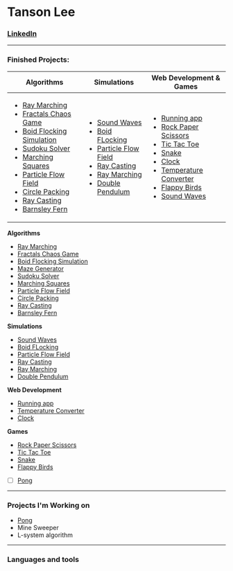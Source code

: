 # Tanson Lee

### [LinkedIn](www.linkedin.com/in/tanson-lee)

---

### Finished Projects:

| Algorithms                                                                                                                                                                                                                                                                                                                                                                                                                                                                                                                                                                                                                                                                                      | Simulations                                                                                                                                                                                                                                                                                                                                                                                                                                              | Web Development & Games                                                                                                                                                                                                                                                                                                                                                                                                                                                                                                                                          |
| ----------------------------------------------------------------------------------------------------------------------------------------------------------------------------------------------------------------------------------------------------------------------------------------------------------------------------------------------------------------------------------------------------------------------------------------------------------------------------------------------------------------------------------------------------------------------------------------------------------------------------------------------------------------------------------------------- | -------------------------------------------------------------------------------------------------------------------------------------------------------------------------------------------------------------------------------------------------------------------------------------------------------------------------------------------------------------------------------------------------------------------------------------------------------- | ---------------------------------------------------------------------------------------------------------------------------------------------------------------------------------------------------------------------------------------------------------------------------------------------------------------------------------------------------------------------------------------------------------------------------------------------------------------------------------------------------------------------------------------------------------------- |
| <ul><li>[Ray Marching](https://github.com/tansonlee/ray-marching)</li><li>[Fractals Chaos Game](https://github.com/tansonlee/fractals-with-chaos-game)</li><li>[Boid Flocking Simulation](https://github.com/tansonlee/flocking-simulation)</li><li>[Sudoku Solver](https://github.com/tansonlee/sudoku-solver)</li><li>[Marching Squares](https://github.com/tansonlee/marching-squares)</li><li>[Particle Flow Field](https://github.com/tansonlee/particle-flow-field)</li><li>[Circle Packing](https://github.com/tansonlee/circle-packing)</li><li>[Ray Casting](https://github.com/tansonlee/2D-raycasting)</li><li>[Barnsley Fern](https://github.com/tansonlee/barnsley-fern)</li></ul> | <ul><li>[Sound Waves](https://github.com/tansonlee/sound-wave-simulator)</li><li>[Boid FLocking](https://github.com/tansonlee/flocking-simulation)</li><li>[Particle Flow Field](https://github.com/tansonlee/particle-flow-field)</li><li>[Ray Casting](https://github.com/tansonlee/2D-raycasting)</li><li>[Ray Marching](https://github.com/tansonlee/ray-marching)</li><li>[Double Pendulum](https://github.com/tansonlee/double-pendulum)</li></ul> | <ul><li>[Running app](https://github.com/tansonlee/running-app)</li><li>[Rock Paper Scissors](https://github.com/tansonlee/rock-paper-scissors)</li><li>[Tic Tac Toe](https://github.com/tansonlee/tic-tac-toe)</li><li>[Snake](https://github.com/tansonlee/snake)</li><li>[Clock](https://github.com/tansonlee/clock)</li><li>[Temperature Converter](https://github.com/tansonlee/temperature-converter)</li><li>[Flappy Birds](https://github.com/tansonlee/flappy-birds)</li><li>[Sound Waves](https://github.com/tansonlee/sound-wave-simulator)</li></ul> |





**Algorithms**<br>
* [Ray Marching](https://github.com/tansonlee/ray-marching)
* [Fractals Chaos Game](https://github.com/tansonlee/fractals-with-chaos-game)
* [Boid Flocking Simulation](https://github.com/tansonlee/flocking-simulation)
* [Maze Generator](https://github.com/tansonlee/maze-generator)
* [Sudoku Solver](https://github.com/tansonlee/sudoku-solver)
* [Marching Squares](https://github.com/tansonlee/marching-squares)
* [Particle Flow Field](https://github.com/tansonlee/particle-flow-field)
* [Circle Packing](https://github.com/tansonlee/circle-packing)
* [Ray Casting](https://github.com/tansonlee/2D-raycasting)
* [Barnsley Fern](https://github.com/tansonlee/barnsley-fern)

**Simulations**<br>
* [Sound Waves](https://github.com/tansonlee/sound-wave-simulator)
* [Boid FLocking](https://github.com/tansonlee/flocking-simulation)
* [Particle Flow Field](https://github.com/tansonlee/particle-flow-field)
* [Ray Casting](https://github.com/tansonlee/2D-raycasting)
* [Ray Marching](https://github.com/tansonlee/ray-marching)
* [Double Pendulum](https://github.com/tansonlee/double-pendulum)

**Web Development**<br>
* [Running app](https://github.com/tansonlee/running-app)
* [Temperature Converter](https://github.com/tansonlee/temperature-converter)
* [Clock](https://github.com/tansonlee/clock)

**Games**
* [Rock Paper Scissors](https://github.com/tansonlee/rock-paper-scissors)
* [Tic Tac Toe](https://github.com/tansonlee/tic-tac-toe)
* [Snake](https://github.com/tansonlee/snake)
* [Flappy Birds](https://github.com/tansonlee/flappy-birds)
* [ ] [Pong](https://github.com/tansonlee/pong)


---

### Projects I'm Working on
* [Pong](https://github.com/tansonlee/pong)
* Mine Sweeper
* L-system algorithm

---

### Languages and tools
